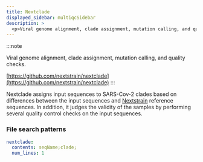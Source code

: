 ```yaml
---
title: Nextclade
displayed_sidebar: multiqcSidebar
description: >
  <p>Viral genome alignment, clade assignment, mutation calling, and quality checks.</p>
---
```


<!--
~~~~~ DO NOT EDIT ~~~~~
This file is autogenerated from the MultiQC module python docstring.
Do not edit the markdown, it will be overwritten.

File path for the source of this content: multiqc/modules/nextclade/nextclade.py
~~~~~~~~~~~~~~~~~~~~~~~
-->

:::note

<p>Viral genome alignment, clade assignment, mutation calling, and quality checks.</p>

[https://github.com/nextstrain/nextclade](https://github.com/nextstrain/nextclade)
:::

Nextclade assigns input sequences to SARS-Cov-2 clades based on differences between the input sequences
and [Nextstrain](https://nextstrain.org/) reference sequences. In addition, it judges the validity of
the samples by performing several quality control checks on the input sequences.

### File search patterns

```yaml
nextclade:
  contents: seqName;clade;
  num_lines: 1
```
